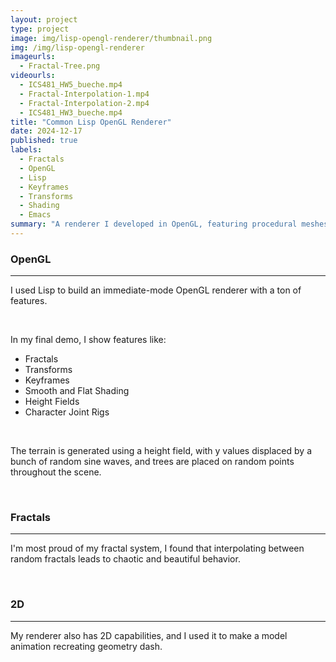 ```yaml
---
layout: project
type: project
image: img/lisp-opengl-renderer/thumbnail.png
img: /img/lisp-opengl-renderer
imageurls:
  - Fractal-Tree.png
videourls:
  - ICS481_HW5_bueche.mp4
  - Fractal-Interpolation-1.mp4
  - Fractal-Interpolation-2.mp4
  - ICS481_HW3_bueche.mp4
title: "Common Lisp OpenGL Renderer"
date: 2024-12-17
published: true
labels:
  - Fractals
  - OpenGL
  - Lisp
  - Keyframes
  - Transforms
  - Shading
  - Emacs
summary: "A renderer I developed in OpenGL, featuring procedural meshes and fractals."
---
```


### OpenGL

<hr>

I used Lisp to build an immediate-mode OpenGL renderer with a ton of features.

<br>

In my final demo, I show features like:
  - Fractals
  - Transforms
  - Keyframes
  - Smooth and Flat Shading
  - Height Fields
  - Character Joint Rigs

<br>

The terrain is generated using a height field, with y values displaced by a bunch of random sine waves, and trees are placed on random points throughout the scene.

<br>

### Fractals

<hr>

I'm most proud of my fractal system, I found that interpolating between random fractals leads to chaotic and beautiful behavior.

<br>

### 2D

<hr>

My renderer also has 2D capabilities, and I used it to make a model animation recreating geometry dash.
